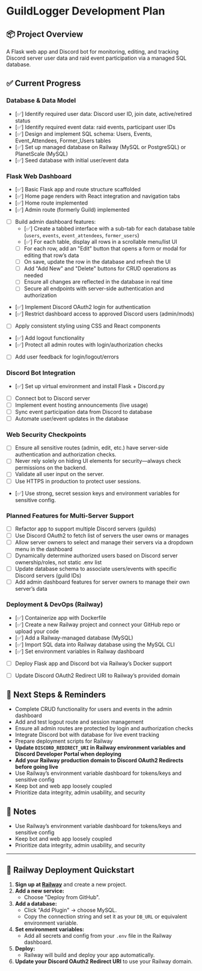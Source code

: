 # GuildLogger Development Plan

## 📦 Project Overview
A Flask web app and Discord bot for monitoring, editing, and tracking Discord server user data and raid event participation via a managed SQL database.

## ✅ Current Progress

### Database & Data Model
- [✅] Identify required user data: Discord user ID, join date, active/retired status
- [✅] Identify required event data: raid events, participant user IDs
- [✅] Design and implement SQL schema: Users, Events, Event_Attendees, Former_Users tables
- [✅] Set up managed database on Railway (MySQL or PostgreSQL) or PlanetScale (MySQL)
- [✅] Seed database with initial user/event data

### Flask Web Dashboard
- [✅] Basic Flask app and route structure scaffolded
- [✅] Home page renders with React integration and navigation tabs
- [✅] Home route implemented
- [✅] Admin route (formerly Guild) implemented
- [ ] Build admin dashboard features:
  - [✅] Create a tabbed interface with a sub-tab for each database table (`users`, `events`, `event_attendees`, `former_users`)
  - [✅] For each table, display all rows in a scrollable menu/list UI
  - [ ] For each row, add an "Edit" button that opens a form or modal for editing that row’s data
  - [ ] On save, update the row in the database and refresh the UI
  - [ ] Add "Add New" and "Delete" buttons for CRUD operations as needed
  - [ ] Ensure all changes are reflected in the database in real time
  - [ ] Secure all endpoints with server-side authentication and authorization
- [✅] Implement Discord OAuth2 login for authentication
- [✅] Restrict dashboard access to approved Discord users (admin/mods)
- [ ] Apply consistent styling using CSS and React components
- [✅] Add logout functionality
- [✅] Protect all admin routes with login/authorization checks
- [ ] Add user feedback for login/logout/errors

### Discord Bot Integration
- [✅] Set up virtual environment and install Flask + Discord.py
- [ ] Connect bot to Discord server
- [ ] Implement event hosting announcements (live usage)
- [ ] Sync event participation data from Discord to database
- [ ] Automate user/event updates in the database

### Web Security Checkpoints
- [ ] Ensure all sensitive routes (admin, edit, etc.) have server-side authentication and authorization checks.
- [ ] Never rely solely on hiding UI elements for security—always check permissions on the backend.
- [ ] Validate all user input on the server.
- [ ] Use HTTPS in production to protect user sessions.
- [✅] Use strong, secret session keys and environment variables for sensitive config.

### Planned Features for Multi-Server Support
- [ ] Refactor app to support multiple Discord servers (guilds)
- [ ] Use Discord OAuth2 to fetch list of servers the user owns or manages
- [ ] Allow server owners to select and manage their servers via a dropdown menu in the dashboard
- [ ] Dynamically determine authorized users based on Discord server ownership/roles, not static .env list
- [ ] Update database schema to associate users/events with specific Discord servers (guild IDs)
- [ ] Add admin dashboard features for server owners to manage their own server’s data

### Deployment & DevOps (Railway)
- [✅] Containerize app with Dockerfile
- [✅] Create a new Railway project and connect your GitHub repo or upload your code
- [✅] Add a Railway-managed database (MySQL)
- [✅] Import SQL data into Railway database using the MySQL CLI
- [✅] Set environment variables in Railway dashboard
- [ ] Deploy Flask app and Discord bot via Railway’s Docker support
- [ ] Update Discord OAuth2 Redirect URI to Railway’s provided domain


## 📝 Next Steps & Reminders
- Complete CRUD functionality for users and events in the admin dashboard
- Add and test logout route and session management
- Ensure all admin routes are protected by login and authorization checks
- Integrate Discord bot with database for live event tracking
- Prepare deployment scripts for Railway
- **Update `DISCORD_REDIRECT_URI` in Railway environment variables and Discord Developer Portal when deploying**
- **Add your Railway production domain to Discord OAuth2 Redirects before going live**
- Use Railway’s environment variable dashboard for tokens/keys and sensitive config
- Keep bot and web app loosely coupled
- Prioritize data integrity, admin usability, and security

## 📌 Notes
- Use Railway’s environment variable dashboard for tokens/keys and sensitive config
- Keep bot and web app loosely coupled
- Prioritize data integrity, admin usability, and security

---

## 🚀 Railway Deployment Quickstart

1. **Sign up at [Railway](https://railway.app/)** and create a new project.
2. **Add a new service:**  
   - Choose "Deploy from GitHub".
3. **Add a database:**  
   - Click "Add Plugin" → choose MySQL.
   - Copy the connection string and set it as your `DB_URL` or equivalent environment variable.
4. **Set environment variables:**  
   - Add all secrets and config from your `.env` file in the Railway dashboard.
5. **Deploy:**  
   - Railway will build and deploy your app automatically.
6. **Update your Discord OAuth2 Redirect URI** to use your Railway domain.